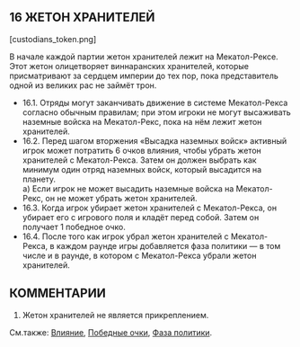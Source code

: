 16 ЖЕТОН ХРАНИТЕЛЕЙ
---

[custodians_token.png]

В начале каждой партии жетон хранителей лежит на Мекатол-Рексе. Этот жетон олицетворяет виннаранских хранителей, которые присматривают за сердцем империи до тех пор, пока представитель одной из великих рас не займёт трон.
* 16.1. Отряды могут заканчивать движение в системе Мекатол-Рекса согласно обычным правилам; при этом игроки не могут высаживать наземные войска на Мекатол-Рекс, пока на нём лежит жетон хранителей.
* 16.2. Перед шагом вторжения «Высадка наземных войск» активный игрок может потратить 6 очков влияния, чтобы убрать жетон хранителей с Мекатол-Рекса. Затем он должен выбрать как минимум один отряд наземных войск, который высадится на планету.  
  а) Если игрок не может высадить наземные войска на Мекатол-Рекс, он не может убрать жетон хранителей.
* 16.3. Когда игрок убирает жетон хранителей с Мекатол-Рекса, он убирает его с игрового поля и кладёт перед собой. Затем он получает 1 победное очко.
* 16.4. После того как игрок убрал жетон хранителей с Мекатол-Рекса, в каждом раунде игры добавляется фаза политики — в том числе и в раунде, в котором с Мекатол-Рекса убрали жетон хранителей.

КОММЕНТАРИИ
---

1) Жетон хранителей не является прикреплением.

См.также: [Влияние](influence.md), [Победные очки](victory_points.md), [Фаза политики](agenda_phase.md).
